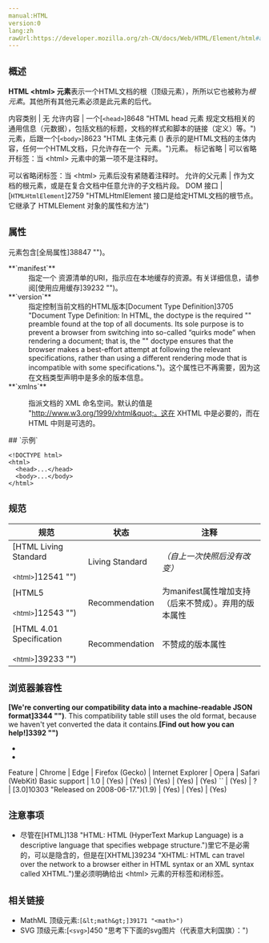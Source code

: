 ```yaml
---
manual:HTML
version:0
lang:zh
rawUrl:https://developer.mozilla.org/zh-CN/docs/Web/HTML/Element/html#attr-manifest
---
```





## `概述`<a name="概述"></a>


**HTML &lt;html&gt; 元素**表示一个HTML文档的根（顶级元素），所所以它也被称为*根元素*。其他所有其他元素必须是此元素的后代。


内容类别 | 无 
允许内容 | 一个[`<head>`]8648 "HTML head 元素 规定文档相关的通用信息（元数据），包括文档的标题，文档的样式和脚本的链接（定义）等。")元素，后跟一个[`<body>`]8623 "HTML 主体元素 (<body>) 表示的是HTML文档的主体内容，任何一个HTML文档，只允许存在一个 <body> 元素。")元素。 
标记省略 | 可以省略开标签：当 &lt;html&gt; 元素中的第一项不是注释时。



可以省略闭标签：当 &lt;html&gt; 元素后没有紧随着注释时。 
允许的父元素 | 作为文档的根元素，或是在复合文档中任意允许的子文档片段。 
DOM 接口 | [`HTMLHtmlElement`]2759 "HTMLHtmlElement 接口是给定HTML文档的根节点。它继承了 HTMLElement 对象的属性和方法") 


## `属性`<a name="属性"></a>


元素包含[全局属性]38847 "")。

<dl><dt id=''>**`manifest`**<i></i></dt><dd>指定一个 资源清单的URI，指示应在本地缓存的资源。有关详细信息，请参阅[使用应用缓存]39232 "")。</dd><dt id=''>**`version`**<i></i></dt><dd>指定控制当前文档的HTML版本[Document Type Definition]3705 "Document Type Definition: In HTML, the doctype is the required "<!DOCTYPE html>" preamble found at the top of all documents. Its sole purpose is to prevent a browser from switching into so-called “quirks mode” when rendering a document; that is, the "<!DOCTYPE html>" doctype ensures that the browser makes a best-effort attempt at following the relevant specifications, rather than using a different rendering mode that is incompatible with some specifications.")。这个属性已不再需要，因为这在文档类型声明中是多余的版本信息。</dd><dt id=''>**`xmlns`**</dt><dd>

指派文档的 XML 命名空间。默认的值是 &quot;http://www.w3.org/1999/xhtml&quot;。这在 XHTML 中是必要的，而在 HTML 中则是可选的。

</dd></dl>
## `示例`<a name="示例"></a>

```
<!DOCTYPE html>
<html>
  <head>...</head>
  <body>...</body>
</html>
```

## `规范`<a name="Specifications"></a>

规范 | 状态 | 注释 
 ---  |  ---  |  ---  | 
[HTML Living Standard<br></br><small>&lt;html&gt;</small>]12541 "") | Living Standard | *（自上一次快照后没有改变）* 
[HTML5<br></br><small>&lt;html&gt;</small>]12543 "") | Recommendation | 为manifest属性增加支持 （后来不赞成）。弃用的版本属性 
[HTML 4.01 Specification<br></br><small>&lt;html&gt;</small>]39233 "") | Recommendation | 不赞成的版本属性 


## `浏览器兼容性`<a name="Browser_compatibility"></a>


**[We&#39;re converting our compatibility data into a machine-readable JSON format]3344 "")**. This compatibility table still uses the old format, because we haven&#39;t yet converted the data it contains.**[Find out how you can help!]3392 "")**


* 
* 

Feature | Chrome | Edge | Firefox (Gecko) | Internet Explorer | Opera | Safari (WebKit) 
Basic support | 1.0 | (Yes) | (Yes) | (Yes) | (Yes) | (Yes) 
`` | (Yes) | ? | [3.0]10303 "Released on 2008-06-17.")(1.9) | (Yes) | (Yes) | (Yes) 




## `注意事项`<a name="注意事项"></a>

* 尽管在[HTML]138 "HTML: HTML (HyperText Markup Language) is a descriptive language that specifies webpage structure.")里它不是必需的，可以是隐含的，但是在[XHTML]39234 "XHTML: HTML can travel over the network to a browser either in HTML syntax or an XML syntax called XHTML.")里必须明确给出 &lt;html&gt; 元素的开标签和闭标签。

## `相关链接`<a name="相关链接"></a>

* MathML 顶级元素:`[&lt;math&gt;]39171 "<math>")`
* SVG 顶级元素:[`<svg>`]450 "思考下下面的svg图片（代表意大利国旗）：")



